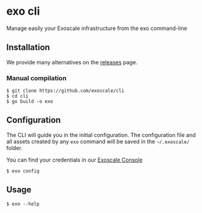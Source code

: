 # exo cli

Manage easily your Exoscale infrastructure from the exo command-line


## Installation

We provide many alternatives on the [releases](https://github.com/exoscale/cli/releases) page.

### Manual compilation

```
$ git clone https://github.com/exoscale/cli
$ cd cli
$ go build -o exo
```

## Configuration

The CLI will guide you in the initial configuration.
The configuration file and all assets created by any `exo` command will be saved in the `~/.exoscale/` folder.

You can find your credentials in our [Exoscale Console](https://portal.exoscale.com/account/profile/api)

```shell
$ exo config
```

## Usage

```shell
$ exo --help
```
